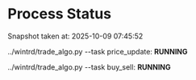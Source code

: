 # Process Status

Snapshot taken at: 2025-10-09 07:45:52

../wintrd/trade_algo.py --task price_update: **RUNNING**

../wintrd/trade_algo.py --task buy_sell: **RUNNING**

